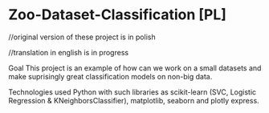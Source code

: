 # Zoo-Dataset-Classification [PL]

//original version of these project is in polish


//translation in english is in progress

Goal 
This project is an example of how can we work on a small datasets and make suprisingly great classification models on non-big data.

Technologies used 
Python with such libraries as scikit-learn (SVC, Logistic Regression & KNeighborsClassifier), matplotlib, seaborn and plotly express.

